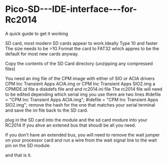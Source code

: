 # Pico-SD---IDE-interface---for-Rc2014

A quick guide to get it working

SD card, most modern SD cards appear to work.Ideally Type 10 and faster
The size needs to be >1G 
Format the card to FAT32 which appres to be the default for most new cards anyway. 

Copy the contents of the SD Card directory (unzipping any compressed files) 

You need 
an img file of the CPM image with either of SIO or ACIA drivers
CPM Inc Transient Apps ACIA.img or CPM Inc Transient Apps SIO2.img
a CPMIDE.id file a diskdefs file and and rc2014.ini file
The rc2014 file will need to be edited depending which serial img you use there are two lines
#idefile = "CPM Inc Transient Apps ACIA.img";
#idefile = "CPM Inc Transient Apps SIO2.img";
remove the hash for the one that matches your serial terminal and save the ini file back to the SD card.

plug in the SD card into the module and the sd card modure into your RC2014
If you ahve an extened bus that shoudl be all you need. 

If you don't have an extended bus, you will need to remove the wait jumper on your processor card and
run a wire from the wait signal line to the wait pin on the SD module.

and that is it. 

